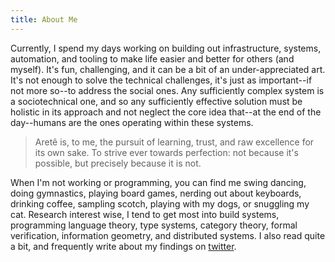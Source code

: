 ```yaml
---
title: About Me
---
```


Currently, I spend my days working on building out infrastructure, systems, automation, and tooling to make life easier and better for others (and myself).
It's fun, challenging, and it can be a bit of an under-appreciated art.
It's not enough to solve the technical challenges, it's just as important--if not more so--to address the social ones.
Any sufficiently complex system is a sociotechnical one, and so any sufficiently effective solution must be holistic in its approach and not neglect the core idea that--at the end of the day--humans are the ones operating within these systems.

> Aretê is, to me, the pursuit of learning, trust, and raw excellence for its own sake.
> To strive ever towards perfection: not because it's possible, but precisely because it is not.

When I'm not working or programming, you can find me swing dancing, doing gymnastics, playing board games, nerding out about keyboards, drinking coffee, sampling scotch, playing with my dogs, or snuggling my cat.
Research interest wise, I tend to get most into build systems, programming language theory, type systems, category theory, formal verification, information geometry, and distributed systems.
I also read quite a bit, and frequently write about my findings on [twitter]({{socialMedia[1].url}}).
